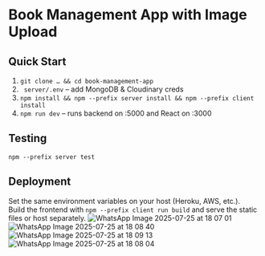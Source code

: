 # Book Management App with Image Upload

## Quick Start
1. `git clone … && cd book-management-app`
2. ` server/.env` – add MongoDB & Cloudinary creds  
3. `npm install && npm --prefix server install && npm --prefix client install`
4. `npm run dev` – runs backend on :5000 and React on :3000

## Testing
`npm --prefix server test`

## Deployment
Set the same environment variables on your host (Heroku, AWS, etc.).  
Build the frontend with `npm --prefix client run build` and serve the static files or host separately.
![WhatsApp Image 2025-07-25 at 18 07 01](https://github.com/user-attachments/assets/d54fa348-72a7-4305-8db3-7c360fa66a4c)
![WhatsApp Image 2025-07-25 at 18 08 40](https://github.com/user-attachments/assets/342261e9-5492-400b-8428-95e55c50da4f)
![WhatsApp Image 2025-07-25 at 18 09 13](https://github.com/user-attachments/assets/43f328b8-bb3b-480c-ad9e-06b2715a1269)
![WhatsApp Image 2025-07-25 at 18 08 04](https://github.com/user-attachments/assets/b9db92d4-caff-457f-84df-e5177aece656)
